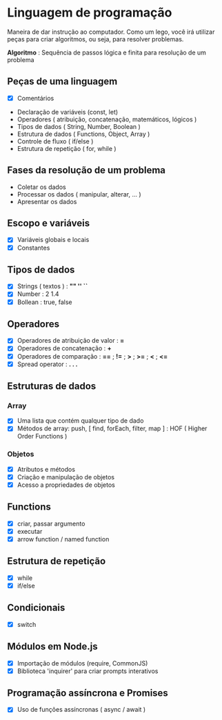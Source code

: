 # Linguagem de programação

Maneira de dar instrução ao computador.
Como um lego, você irá utilizar peças para criar algoritmos, ou seja, para resolver problemas.

**Algoritmo** : Sequência de passos lógica e finita para resolução de um problema

## Peças de uma linguagem

- [x] Comentários
- Declaração de variáveis (const, let)
- Operadores ( atribuição, concatenação, matemáticos, lógicos )
- Tipos de dados ( String, Number, Boolean )
- Estrutura de dados ( Functions, Object, Array )
- Controle de fluxo ( if/else )
- Estrutura de repetição ( for, while )

## Fases da resolução de um problema

- Coletar os dados
- Processar os dados ( manipular, alterar, ... )
- Apresentar os dados

## Escopo e variáveis

- [x] Variáveis globais e locais
- [x] Constantes

## Tipos de dados

- [x] Strings ( textos ) : **"" '' ``**
- [x] Number : 2 1.4
- [x] Bollean : true, false

## Operadores

- [x] Operadores de atribuição de valor : **=**
- [x] Operadores de concatenação : **+**
- [x] Operadores de comparação : **==** ; **!=** ; **>** ; **>=** ; **<** ; **<=**
- [x] Spread operator : **. . .**

## Estruturas de dados

### Array

- [x] Uma lista que contém qualquer tipo de dado
- [x] Métodos de array: push, [ find, forEach, filter, map ] : HOF ( Higher Order Functions )

### Objetos

- [x] Atributos e métodos
- [x] Criação e manipulação de objetos
- [x] Acesso a propriedades de objetos

## Functions

- [x] criar, passar argumento
- [x] executar
- [x] arrow function / named function

## Estrutura de repetição

- [x] while
- [x] if/else

## Condicionais

- [x] switch

## Módulos em Node.js

- [x] Importação de módulos (require, CommonJS)
- [x] Biblioteca 'inquirer' para criar prompts interativos

## Programação assíncrona e Promises

- [x] Uso de funções assíncronas ( async / await )
